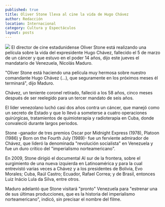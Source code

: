 ```yaml
---
published: true
title: Oliver Stone lleva al cine la vida de Hugo Chávez
author: Redacción
location: Internacional
category: Cultura y Espectáculos
layout: posts
---
```


![](http://i.imgur.com/zHXJuZ4m.jpg)
El director de cine estadunidense Oliver Stone está realizando una película sobre la vida del expresidente Hugo Chávez, fallecido el 5 de marzo de un cáncer y que estuvo en el poder 14 años, dijo este jueves el mandatario de Venezuela, Nicolás Maduro.

"Oliver Stone está haciendo una película muy hermosa sobre nuestro comandante Hugo Chávez (...), que seguramente en los próximos meses él terminará", dijo Maduro.

Chávez, un teniente coronel retirado, falleció a los 58 años, cinco meses después de ser reelegido para un tercer mandato de seis años.

El líder venezolano luchó casi dos años contra un cáncer, que manejó como un secreto de Estado y que lo llevó a someterse a cuatro operaciones quirúrgicas, tratamientos de quimioterapia y radioterapia en Cuba, donde convaleció durante largos periodos.

Stone -ganador de tres premios Oscar por Midnight Express (1978), Platoon (1986) y Born on the Fourth July (1989)- fue un ferviente admirador de Chávez, que lideró la denominada "revolución socialista" en Venezuela y fue un duro crítico del "imperialismo norteamericano".

En 2009, Stone dirigió el documental Al sur de la frontera, sobre el surgimiento de una nueva izquierda en Latinoamérica y para la cual entrevistó varias veces a Chávez y a los presidentes de Bolivia, Evo Morales; Cuba, Raúl Castro; Ecuador, Rafael Correa; y de Brasil, entonces Luiz Inácio Lula da Silva, entre otros.

Maduro adelantó que Stone visitará "pronto" Venezuela para "estrenar una de sus últimas producciones, que es la historia del imperialismo norteamericano", indicó, sin precisar el nombre del filme.
